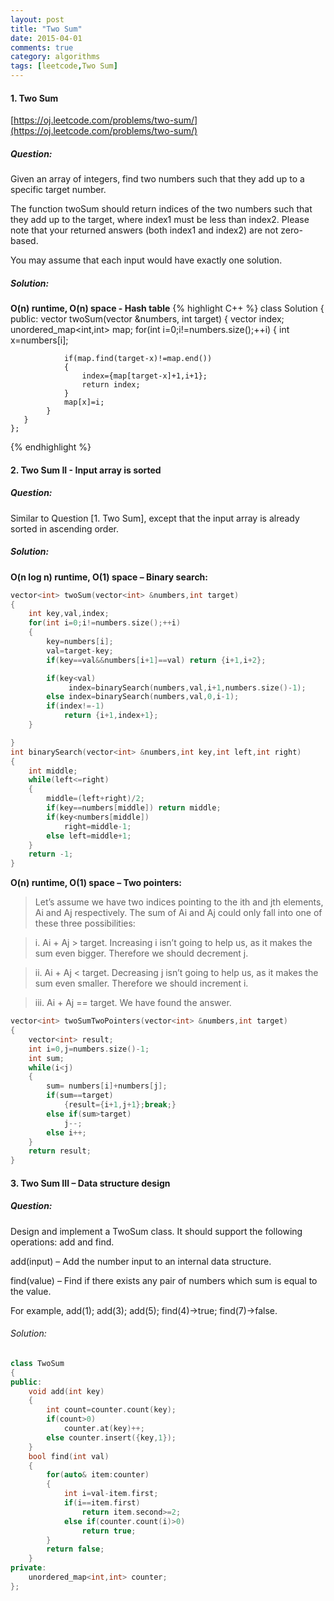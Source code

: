 ```yaml
---
layout: post
title: "Two Sum"
date: 2015-04-01
comments: true
category: algorithms
tags: [leetcode,Two Sum]
---
```

#### 1. Two Sum 

[https://oj.leetcode.com/problems/two-sum/](https://oj.leetcode.com/problems/two-sum/)

##### Question: 

Given an array of integers, find two numbers such that they add up to a specific target number.

The function twoSum should return indices of the two numbers such that they add up to the target, where index1 must be less than index2. Please note that your returned answers (both index1 and index2) are not zero-based.

You may assume that each input would have exactly one solution.

##### Solution:
**O(n) runtime, O(n) space - Hash table**
{% highlight C++ %}
	class Solution {
	public:
	    vector<int> twoSum(vector<int> &numbers, int target) {
	      	vector<int> index;
	        unordered_map<int,int> map;
	        for(int i=0;i!=numbers.size();++i)
	        {
	        	int x=numbers[i]; 
	
	        	if(map.find(target-x)!=map.end())
	        	{
	        		index={map[target-x]+1,i+1};
	        		return index;
	        	}
	        	map[x]=i;
	        }
	   }
	};
{% endhighlight %}

#### 2. Two Sum II - Input array is sorted

##### Question:
Similar to Question [1. Two Sum], except that the input array is already sorted in ascending order.

##### Solution:

**O(n log n) runtime, O(1) space – Binary search:**

``` C++
vector<int> twoSum(vector<int> &numbers,int target)
{
	int key,val,index;
	for(int i=0;i!=numbers.size();++i)
	{
		key=numbers[i];
		val=target-key;
		if(key==val&&numbers[i+1]==val) return {i+1,i+2};

		if(key<val)			
			 index=binarySearch(numbers,val,i+1,numbers.size()-1);
		else index=binarySearch(numbers,val,0,i-1);		
		if(index!=-1)
			return {i+1,index+1};		
	}

}
int binarySearch(vector<int> &numbers,int key,int left,int right)
{
	int middle;
	while(left<=right)
	{
		middle=(left+right)/2;
		if(key==numbers[middle]) return middle;
		if(key<numbers[middle])
			right=middle-1;
		else left=middle+1;		
	}
	return -1;	
}
```
**O(n) runtime, O(1) space – Two pointers:**

> Let’s assume we have two indices pointing to the ith and jth elements, Ai and Aj
respectively. The sum of Ai and Aj could only fall into one of these three possibilities:

> i. Ai + Aj > target. Increasing i isn’t going to help us, as it makes the sum even
bigger. Therefore we should decrement j.

> ii. Ai + Aj < target. Decreasing j isn’t going to help us, as it makes the sum even
smaller. Therefore we should increment i.

> iii. Ai + Aj == target. We have found the answer.

``` C++
vector<int> twoSumTwoPointers(vector<int> &numbers,int target)
{
	vector<int> result;
	int i=0,j=numbers.size()-1;
	int sum;
	while(i<j)
	{
		sum= numbers[i]+numbers[j];
		if(sum==target)
			{result={i+1,j+1};break;}
		else if(sum>target)
			j--;
		else i++;
	}	
	return result;
}
```
#### 3. Two Sum III – Data structure design

##### Question:

Design and implement a TwoSum class. It should support the following operations: add and find.

add(input) – Add the number input to an internal data structure.

find(value) – Find if there exists any pair of numbers which sum is equal to the value.

For example, add(1); add(3); add(5); find(4)->true; find(7)->false.

###### Solution:

``` C++
class TwoSum
{
public:
	void add(int key)
	{
		int count=counter.count(key);
		if(count>0)
			counter.at(key)++;
		else counter.insert({key,1});
	}
	bool find(int val)
	{
		for(auto& item:counter)
		{
			int i=val-item.first;
			if(i==item.first)
				return item.second>=2;
			else if(counter.count(i)>0)
				return true;		
		}
		return false;
	}
private:
	unordered_map<int,int> counter;
};
```